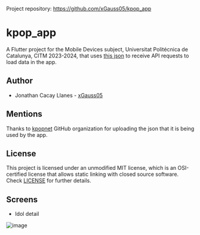 Project repository: https://github.com/xGauss05/kpop_app

# kpop_app

A Flutter project for the Mobile Devices subject, Universitat Politécnica de Catalunya, CITM 2023-2024, that uses [this json](https://raw.githubusercontent.com/kpopnet/kpopnet.json/master/kpopnet.json) to receive API requests to load data in the app.

## Author

- Jonathan Cacay Llanes - [xGauss05](https://github.com/xGauss05)

## Mentions

Thanks to [kpopnet](https://github.com/kpopnet) GitHub organization for uploading the json that it is being used by the app.

## License

This project is licensed under an unmodified MIT license, which is an OSI-certified license that allows static linking with closed source software. Check [LICENSE](LICENSE) for further details.

## Screens

- Idol detail

![image](https://github.com/xGauss05/kpop_app/assets/57706173/1d4aa289-7f47-46a9-9f39-a9ad5fc0e88e)

